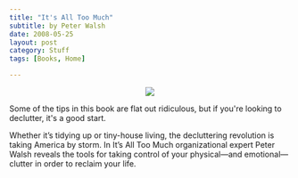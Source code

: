 ```yaml
---
title: "It's All Too Much"
subtitle: by Peter Walsh
date: 2008-05-25
layout: post
category: Stuff
tags: [Books, Home]

---
```

<p align="center">
<a href="http://www.amazon.com/Its-All-Too-Much-Living-ebook/dp/B000N2HCP6/ref=as_li_ss_il?_encoding=UTF8&qid=1458768452&sr=1-1&linkCode=li3&tag=jimmlitt-20&linkId=5b3781649df85b30a2a1acdc46bd5d97" target="_blank"><img border="0" src="//ws-na.amazon-adsystem.com/widgets/q?_encoding=UTF8&ASIN=B000N2HCP6&Format=_SL250_&ID=AsinImage&MarketPlace=US&ServiceVersion=20070822&WS=1&tag=jimmlitt-20" ></a><img src="//ir-na.amazon-adsystem.com/e/ir?t=jimmlitt-20&l=li3&o=1&a=B000N2HCP6" width="1" height="1" border="0" alt="" style="border:none !important; margin:0px !important;" />
</p>

Some of the tips in this book are flat out ridiculous, but if you're looking to declutter, it's a good start.

Whether it’s tidying up or tiny-house living, the decluttering revolution is taking America by storm. In It’s All Too Much organizational expert Peter Walsh reveals the tools for taking control of your physical—and emotional—clutter in order to reclaim your life.

